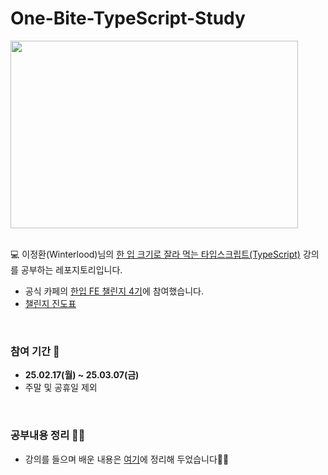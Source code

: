 # One-Bite-TypeScript-Study

<img src="https://github.com/user-attachments/assets/2e7799e6-d4b8-44d3-bd97-26cb004def43" width="460" height="300">

<br>
<br>

💻 이정환(Winterlood)님의 [한 입 크기로 잘라 먹는 타입스크립트(TypeScript)](https://www.inflearn.com/course/%ED%95%9C%EC%9E%85-%ED%81%AC%EA%B8%B0-%ED%83%80%EC%9E%85%EC%8A%A4%ED%81%AC%EB%A6%BD%ED%8A%B8/dashboard) 강의를 공부하는 레포지토리입니다.
- 공식 카페의 [한입 FE 챌린지 4기]()에 참여했습니다.
- [챌린지 진도표]()

<br>

### 참여 기간 📆
- **25.02.17(월) ~ 25.03.07(금)**
- 주말 및 공휴일 제외

<br>

### 공부내용 정리 ✍🏻
- 강의를 들으며 배운 내용은 [여기](https://velog.io/@nadnerde/series/%ED%95%9C-%EC%9E%85-FE-%EC%B1%8C%EB%A6%B0%EC%A7%80-4%EA%B8%B0TypeScript)에 정리해 두었습니다✍🏻
